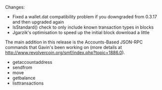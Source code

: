 Changes:
* Fixed a wallet.dat compatibility problem if you downgraded from 0.3.17 and then upgraded again
* IsStandard() check to only include known transaction types in blocks
* Jgarzik's optimisation to speed up the initial block download a little

The main addition in this release is the Accounts-Based JSON-RPC commands that Gavin's been working on (more details at http://www.revolvercoin.org/smf/index.php?topic=1886.0).
* getaccountaddress
* sendfrom
* move
* getbalance
* listtransactions
